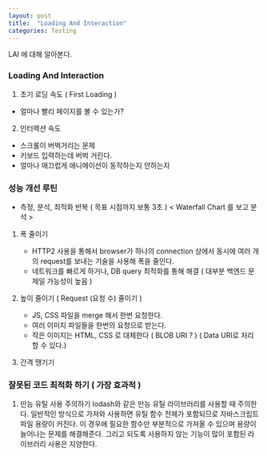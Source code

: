 ```yaml
---
layout: post
title:  "Loading And Interaction"
categories: Testing
---
```

LAI 에 대해 알아본다.

### Loading And Interaction
1. 초기 로딩 속도 ( First Loading )
 - 얼마나 빨리 페이지를 볼 수 있는가?
2. 인터렉션 속도
 - 스크롤이 버벅거리는 문제
 - 키보드 입력하는데 버벅 거린다.
 - 얼마나 매끄럽게 애니메이션이 동작하는지 안하는지
 
### 성능 개선 루틴
- 측정, 분석, 최적화 반복 ( 목표 시점까지 보통 3초 )
< Waterfall Chart 를 보고 분석 >
1. 폭 줄이기
    - HTTP2 사용을 통해서 browser가 하나의 connection 상에서 동시에 여러 개의 request를 보내는 기술을 사용해 폭을 줄인다.
    - 네트워크를 빠르게 하거나, DB query 최적화를 통해 해결 ( 대부분 백엔드 문제일 가능성이 높음 )

2. 높이 줄이기 ( Request (요청 수) 줄이기 )
    - JS, CSS 파일을 merge 해서 한번 요청한다.
    - 여러 이미지 파일들을 한번의 요청으로 받는다.
    - 작은 이미지는 HTML, CSS 로 대체한다 ( BLOB URI ? )
    ( Data URI로 처리 할 수 있다.)
3. 간격 땡기기

### 잘못된 코드 최적화 하기 ( 가장 효과적 )
1. 만능 유틸 사용 주의하기
lodash와 같은 만능 유틸 라이브러리를 사용할 때 주의한다. 일반적인 방식으로 가져와 사용하면 유틸 함수 전체가 포함되므로 자바스크립트 파일 용량이 커진다. 이 경우에 필요한 함수만 부분적으로 가져올 수 있으며 용량이 늘어나는 문제를 해결해준다. 그리고 되도록 사용하지 않는 기능이 많이 포함된 라이브러리 사용은 지양한다.